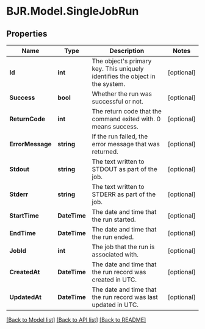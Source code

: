 # BJR.Model.SingleJobRun
## Properties

Name | Type | Description | Notes
------------ | ------------- | ------------- | -------------
**Id** | **int** | The object&#39;s primary key. This uniquely identifies the object in the system. | [optional] 
**Success** | **bool** | Whether the run was successful or not. | [optional] 
**ReturnCode** | **int** | The return code that the command exited with. 0 means success. | [optional] 
**ErrorMessage** | **string** | If the run failed, the error message that was returned. | [optional] 
**Stdout** | **string** | The text written to STDOUT as part of the job. | [optional] 
**Stderr** | **string** | The text written to STDERR as part of the job. | [optional] 
**StartTime** | **DateTime** | The date and time that the run started. | [optional] 
**EndTime** | **DateTime** | The date and time that the run ended. | [optional] 
**JobId** | **int** | The job that the run is associated with. | [optional] 
**CreatedAt** | **DateTime** | The date and time that the run record was created in UTC. | [optional] 
**UpdatedAt** | **DateTime** | The date and time that the run record was last updated in UTC. | [optional] 

[[Back to Model list]](../README.md#documentation-for-models) [[Back to API list]](../README.md#documentation-for-api-endpoints) [[Back to README]](../README.md)

